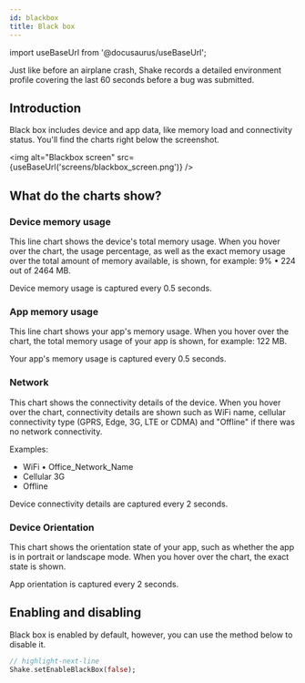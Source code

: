 ```yaml
---
id: blackbox
title: Black box
---
```

import useBaseUrl from '@docusaurus/useBaseUrl';

Just like before an airplane crash, Shake records a detailed environment profile covering the last 60 seconds before a bug was submitted.

## Introduction
Black box includes device and app data, like memory load and connectivity status. You'll find the charts right below the screenshot.

<img
  alt="Blackbox screen"
  src={useBaseUrl('screens/blackbox_screen.png')}
/>

## What do the charts show?
### Device memory usage
This line chart shows the device's total memory usage.
When you hover over the chart, the usage percentage,
as well as the exact memory usage over the total amount of memory available,
is shown, for example: 9% • 224 out of 2464 MB.

Device memory usage is captured every 0.5 seconds.

### App memory usage
This line chart shows your app's memory usage. When you hover over the chart,
the total memory usage of your app is shown, for example: 122 MB.

Your app's memory usage is captured every 0.5 seconds.

### Network
This chart shows the connectivity details of the device.
When you hover over the chart, connectivity details are shown such as WiFi name,
cellular connectivity type (GPRS, Edge, 3G, LTE or CDMA) and "Offline" if there was no network connectivity.

Examples:
* WiFi • Office_Network_Name
* Cellular 3G
* Offline

Device connectivity details are captured every 2 seconds.

### Device Orientation
This chart shows the orientation state of your app, such as whether the app is in portrait or landscape mode.
When you hover over the chart, the exact state is shown.

App orientation is captured every 2 seconds.

## Enabling and disabling
Black box is enabled by default, however, you can use the method below to disable it.

```dart title="main.dart"
// highlight-next-line
Shake.setEnableBlackBox(false);
```
